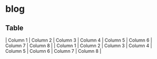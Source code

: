 # blog

## Table

| Column 1  | Column 2  | Column 3  | Column 4  | Column 5  | Column 6  | Column 7  | Column 8  |
| Column 1  | Column 2  | Column 3  | Column 4  | Column 5  | Column 6  | Column 7  | Column 8  |
